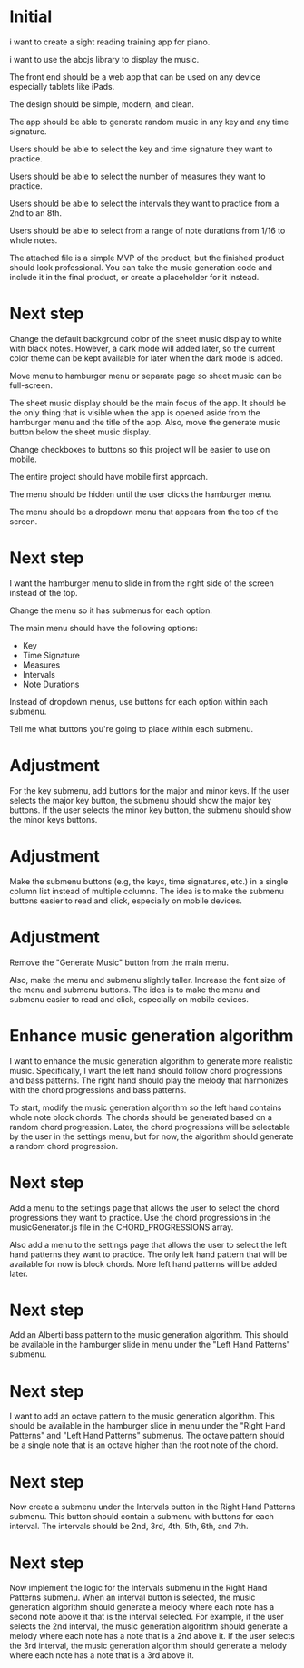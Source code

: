 # Initial
i want to create a sight reading training app for piano.

i want to use the abcjs library to display the music.

The front end should be a web app that can be used on any device especially tablets like iPads.

The design should be simple, modern, and clean.

The app should be able to generate random music in any key and any time signature.

Users should be able to select the key and time signature they want to practice.

Users should be able to select the number of measures they want to practice.

Users should be able to select the intervals they want to practice from a 2nd to an 8th.

Users should be able to select from a range of note durations from 1/16 to whole notes.

The attached file is a simple MVP of the product, but the finished product should look professional. You can take the music generation code and include it in the final product, or create a placeholder for it instead.

# Next step
Change the default background color of the sheet music display to white with black notes. However, a dark mode will added later, so the current color theme can be kept available for later when the dark mode is added.

Move menu to hamburger menu or separate page so sheet music can be full-screen.

The sheet music display should be the main focus of the app. It should be the only thing that is visible when the app is opened aside from the hamburger menu and the title of the app. Also, move the generate music button below the sheet music display.

Change checkboxes to buttons so this project will be easier to use on mobile.

The entire project should have mobile first approach.

The menu should be hidden until the user clicks the hamburger menu.

The menu should be a dropdown menu that appears from the top of the screen.

# Next step
I want the hamburger menu to slide in from the right side of the screen instead of the top. 

Change the menu so it has submenus for each option.

The main menu should have the following options:
- Key
- Time Signature
- Measures
- Intervals
- Note Durations

Instead of dropdown menus, use buttons for each option within each submenu.

Tell me what buttons you're going to place within each submenu.

# Adjustment
For the key submenu, add buttons for the major and minor keys. If the user selects the major key button, the submenu should show the major key buttons. If the user selects the minor key button, the submenu should show the minor keys buttons.

# Adjustment
Make the submenu buttons (e.g, the keys, time signatures, etc.) in a single column list instead of multiple columns. The idea is to make the submenu buttons easier to read and click, especially on mobile devices.

# Adjustment
Remove the "Generate Music" button from the main menu.

Also, make the menu and submenu slightly taller. Increase the font size of the menu and submenu buttons. The idea is to make the menu and submenu easier to read and click, especially on mobile devices.


# Enhance music generation algorithm
I want to enhance the music generation algorithm to generate more realistic music.
Specifically, I want the left hand should follow chord progressions and bass patterns. The right hand should play the melody that harmonizes with the chord progressions and bass patterns.

To start, modify the music generation algorithm so the left hand contains whole note block chords. The chords should be generated based on a random chord progression. Later, the chord progressions will be selectable by the user in the settings menu, but for now, the algorithm should generate a random chord progression.

# Next step
Add a menu to the settings page that allows the user to select the chord progressions they want to practice. Use the chord progressions in the musicGenerator.js file in the CHORD_PROGRESSIONS array.

Also add a menu to the settings page that allows the user to select the left hand patterns they want to practice. The only left hand pattern that will be available for now is block chords. More left hand patterns will be added later.

# Next step
Add an Alberti bass pattern to the music generation algorithm. This should be available in the hamburger slide in menu under the "Left Hand Patterns" submenu.

# Next step
I want to add an octave pattern to the music generation algorithm. This should be available in the hamburger slide in menu under the "Right Hand Patterns" and "Left Hand Patterns" submenus. The octave pattern should be a single note that is an octave higher than the root note of the chord.

# Next step
Now create a submenu under the Intervals button in the Right Hand Patterns submenu. This button should contain a submenu with buttons for each interval. The intervals should be 2nd, 3rd, 4th, 5th, 6th, and 7th.

# Next step
Now implement the logic for the Intervals submenu in the Right Hand Patterns submenu. When an interval button is selected, the music generation algorithm should generate a melody where each note has a second note above it that is the interval selected. For example, if the user selects the 2nd interval, the music generation algorithm should generate a melody where each note has a note that is a 2nd above it. If the user selects the 3rd interval, the music generation algorithm should generate a melody where each note has a note that is a 3rd above it.